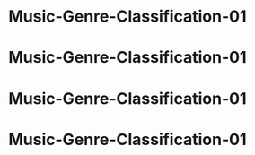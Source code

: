 # Music-Genre-Classification-01
# Music-Genre-Classification-01
# Music-Genre-Classification-01
# Music-Genre-Classification-01
